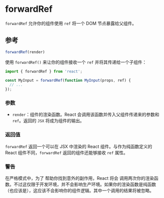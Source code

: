 # forwardRef

`forwardRef` 允许你的组件使用 `ref` 将一个 DOM 节点暴露给父组件。

## 参考 

```jsx
forwardRef(render) 
```

使用 `forwardRef()` 来让你的组件接收一个 `ref` 并将其传递给一个子组件：

```jsx
import { forwardRef } from 'react';

const MyInput = forwardRef(function MyInput(props, ref) {
  // ...
});
```

### 参数 
+ `render`：组件的渲染函数。React 会调用该函数并传入父组件传递来的参数和 `ref`。返回的 `JSX` 将成为组件的输出。

### 返回值 
`forwardRef` 返回一个可以在 JSX 中渲染的 React 组件。与作为纯函数定义的 React 组件不同，`forwardRef` 返回的组件还能够接收 `ref` 属性。

### 警告 
在严格模式中，为了 帮助你找到意外的副作用，React 将会 调用两次你的渲染函数。不过这仅限于开发环境，并不会影响生产环境。如果你的渲染函数是纯函数（也应该是），这应该不会影响你的组件逻辑。其中一个调用的结果将被忽略。